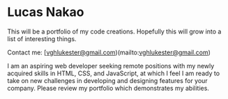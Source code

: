 # Lucas Nakao

This will be a portfolio of my code creations. Hopefully this will grow into a list of interesting things.

Contact me: [vghlukester@gmail.com)(mailto:vghlukester@gmail.com)

I am an aspiring web developer seeking remote positions with my newly acquired skills in HTML, CSS, and JavaScript, at which I feel I am ready to take on new challenges in developing and designing features for your company. Please review my portfolio which demonstrates my abilities.
